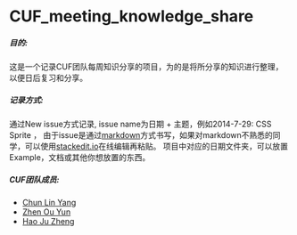 CUF_meeting_knowledge_share
===========================

##### 目的:
这是一个记录CUF团队每周知识分享的项目，为的是将所分享的知识进行整理，以便日后复习和分享。


##### 记录方式:
通过New issue方式记录, issue name为日期 + 主题，例如2014-7-29: CSS Sprite ，
由于issue是通过[markdown][0]方式书写，如果对markdown不熟悉的同学，可以使用[stackedit.io][1]在线编辑再粘贴。
项目中对应的日期文件夹，可以放置Example，文档或其他你想放置的东西。

##### CUF团队成员:
- [Chun Lin Yang][4]
- [Zhen Ou Yun][2]
- [Hao Ju Zheng][3]

[0]:https://github.com/younghz/Markdown
[1]:https://stackedit.io/
[2]:https://github.com/zoyun
[3]:https://github.com/hjzheng
[4]:https://github.com/clyang82